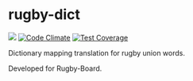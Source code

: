 # rugby-dict

[![](https://api.travis-ci.org/rugby-board/rugby-dict.svg)](https://travis-ci.org/rugby-board/rugby-dict)
[![Code Climate](https://codeclimate.com/github/rugby-board/rugby-dict/badges/gpa.svg)](https://codeclimate.com/github/rugby-board/rugby-dict)
[![Test Coverage](https://codeclimate.com/github/rugby-board/rugby-dict/badges/coverage.svg)](https://codeclimate.com/github/rugby-board/rugby-dict/coverage)

Dictionary mapping translation for rugby union words.

Developed for Rugby-Board.
